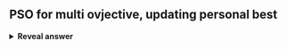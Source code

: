 ## PSO for multi ovjective, updating personal best
<details>
<summary><b>Reveal answer</b></summary>
<img src="../../../../../media/paste-275a497d2bf19add95cc3f025f7a2f8d6d09b80a.jpg"><br>Use dominance: two ways:<br>- If yi dominates p, update<br>- Always update (in case of mutual non dominance) unless pi dominates y<br>
</details>
